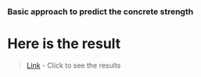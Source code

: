 ### Basic approach to predict the concrete strength
# Here is the result

> [Link](http://nbviewer.jupyter.org/github/saurbkumar/concrete_strength_prediction/blob/master/concrete_strength_predict.ipynb) - Click to see the results

